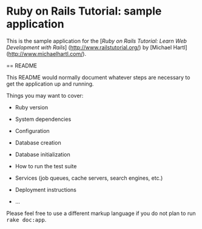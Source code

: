 # Ruby on Rails Tutorial: sample application

This is the sample application for the
[*Ruby on Rails Tutorial:
Learn Web Development with Rails*] (http://www.railstutorial.org/)
by [Michael Hartl] (http://www.michaelhartl.com/).

== README

This README would normally document whatever steps are necessary to get the
application up and running.

Things you may want to cover:

* Ruby version

* System dependencies

* Configuration

* Database creation

* Database initialization

* How to run the test suite

* Services (job queues, cache servers, search engines, etc.)

* Deployment instructions

* ...


Please feel free to use a different markup language if you do not plan to run
<tt>rake doc:app</tt>.
